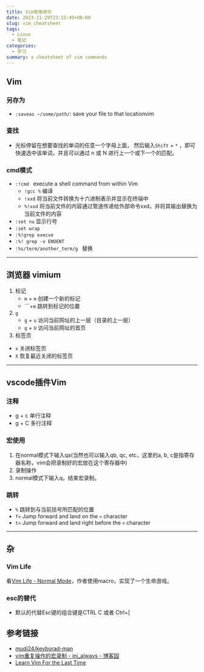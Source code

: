 ```yaml
---
title: Vim常用命令
date: 2023-11-29T23:15:49+08:00
slug: vim_cheatsheet
tags:
  - Linux
  - 笔记
categories:
  - 学习
summary: a cheatsheet of vim commands
---
```

## Vim
### 另存为
- `:saveas ~/some/path/`: save your file to that locationvim

### 查找
- 光标停留在想要查找的单词的任意一个字母上面， 然后输入`Shift` + `*`  ，即可快速选中该单词，并且可以通过 n  或  N 进行上一个或下一个的匹配。

### cmd模式
- `:!cmd ` execute a shell command from within Vim
    - `!gcc %` 编译
    - `!xxd`  将当前文件转换为十六进制表示并显示在终端中
    - `%!xxd` 将当前文件的内容通过管道传递给外部命令xxd，并将其输出替换为当前文件的内容
- `:set nu` 显示行号
- `:set wrap`
- `:%!grep execve`
- `:%! grep -v ENOENT`
- `:%s/term/another_term/g ` 替换

---

## 浏览器 vimium

1. 标记
   - `m` + `m` 创建一个新的标记
   - ```+`m` 跳转到标记的位置
2. `g`
   - `g` + `u` 访问当前网址的上一层（目录的上一层）
   - `g` + `U` 访问当前网址的首页
3. 标签页
- `x` 关闭标签页
- `X` 恢复最近关闭的标签页

---

## vscode插件Vim

### 注释
- g + c 单行注释
- g + C 多行注释

### 宏使用
1. 在normal模式下输入qa(当然也可以输入qb, qc, etc，这里的a, b, c是指寄存器名称，vim会把录制好的宏放在这个寄存器中)
2. 录制操作
3. normal模式下输入q，结束宏录制。

### 跳转
- `%` 跳转到与当前括号所匹配的位置
- `f<`  Jump forward and land on the `<` character
- `t>`  Jump forward and land right before the `<` character

---

## 杂
### Vim Life 
看[Vim Life - Normal Mode](https://normalmo.de/vimlife/#footnotereturn3)，作者使用macro，实现了一个生命游戏。

### esc的替代 
- 默认的代替Esc键的组合键是CTRL C 或者 Ctrl+[ 

## 参考链接
- [mudi24/keyborad-man](https://github.com/mudi24/keyborad-man/tree/main/%E6%B5%8F%E8%A7%88%E5%99%A8)
- [vim重复操作的宏录制 - ini_always - 博客园](https://www.cnblogs.com/ini_always/archive/2011/09/21/2184446.html)
- [Learn Vim For the Last Time](https://danielmiessler.com/p/vim/)
